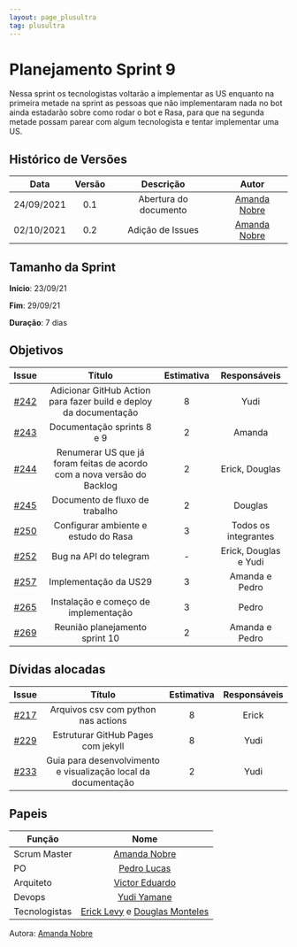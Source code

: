 ```yaml
---
layout: page_plusultra
tag: plusultra
---
```

# Planejamento Sprint 9

Nessa sprint os tecnologistas voltarão a implementar as US enquanto na primeira metade na sprint as pessoas que não implementaram nada no bot ainda estadarão sobre como rodar o bot e Rasa, para que na segunda metade possam parear com algum tecnologista e tentar implementar uma US.

## Histórico de Versões

| Data       | Versão | Descrição                      | Autor             |
| :--------: | :----: | :----------:                   | :---------------: |
| 24/09/2021 |  0.1   | Abertura do documento | [Amanda Nobre](https://github.com/AmandaNbr)|
| 02/10/2021 |  0.2   | Adição de Issues | [Amanda Nobre](https://github.com/AmandaNbr)|

## Tamanho da Sprint

**Início**: 23/09/21

**Fim**: 29/09/21

**Duração**: 7 dias

## Objetivos

| Issue |            Título            |      Estimativa     |        Responsáveis         | 
|:-----:|:----------------------------:|:-------------------:|:---------------------------:|
| [#242](https://github.com/fga-eps-mds/2021-1-Bot/issues/242) | Adicionar GitHub Action para fazer build e deploy da documentação | 8 | Yudi |
| [#243](https://github.com/fga-eps-mds/2021-1-Bot/issues/243) | Documentação sprints 8 e 9 | 2 | Amanda |
| [#244](https://github.com/fga-eps-mds/2021-1-Bot/issues/244) | Renumerar US que já foram feitas de acordo com a nova versão do Backlog | 2 | Erick, Douglas |
| [#245](https://github.com/fga-eps-mds/2021-1-Bot/issues/245) | Documento de fluxo de trabalho | 2 | Douglas |
| [#250](https://github.com/fga-eps-mds/2021-1-Bot/issues/250) | Configurar ambiente e estudo do Rasa | 3 | Todos os integrantes |
| [#252](https://github.com/fga-eps-mds/2021-1-Bot/issues/252) | Bug na API do telegram | - | Erick, Douglas e Yudi |
| [#257](https://github.com/fga-eps-mds/2021-1-Bot/issues/257) | Implementação da US29 | 3 | Amanda e Pedro |
| [#265](https://github.com/fga-eps-mds/2021-1-Bot/issues/265) | Instalação e começo de implementação | 3 | Pedro |
| [#269](https://github.com/fga-eps-mds/2021-1-Bot/issues/269) | Reunião planejamento sprint 10 | 2 | Amanda e Pedro |

## Dívidas alocadas

| Issue |            Título            |      Estimativa     |        Responsáveis         | 
|:-----:|:----------------------------:|:-------------------:|:---------------------------:|
| [#217](https://github.com/fga-eps-mds/2021-1-Bot/issues/217) | Arquivos csv com python nas actions | 8 | Erick |
| [#229](https://github.com/fga-eps-mds/2021-1-Bot/issues/229) | Estruturar GitHub Pages com jekyll | 8 | Yudi |
| [#233](https://github.com/fga-eps-mds/2021-1-Bot/issues/233) | Guia para desenvolvimento e visualização local da documentação | 2 | Yudi |

## Papeis

|      Função      |            Nome            |
|------------------|:--------------------------:|
| Scrum Master | [Amanda Nobre](https://github.com/AmandaNbr) |
| PO | [Pedro Lucas](https://github.com/PedroLSF) |
| Arquiteto | [Victor Eduardo](https://github.com/victorear05) |
| Devops | [Yudi Yamane](https://github.com/yudi-azvd) |
| Tecnologistas | [Erick Levy](https://github.com/Ericklevy) e [Douglas Monteles](https://github.com/DouglasMonteles) |

Autora: [Amanda Nobre](https://github.com/AmandaNbr)
